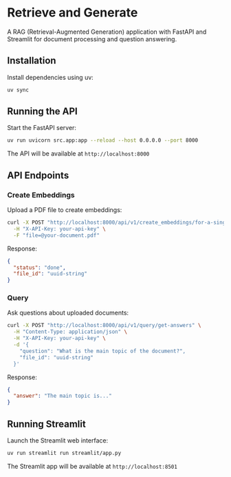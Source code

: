 # Retrieve and Generate

A RAG (Retrieval-Augmented Generation) application with FastAPI and Streamlit for document processing and question answering.

## Installation

Install dependencies using uv:

```bash
uv sync
```

## Running the API

Start the FastAPI server:

```bash
uv run uvicorn src.app:app --reload --host 0.0.0.0 --port 8000
```

The API will be available at `http://localhost:8000`

## API Endpoints

### Create Embeddings

Upload a PDF file to create embeddings:

```bash
curl -X POST "http://localhost:8000/api/v1/create_embeddings/for-a-single-file" \
  -H "X-API-Key: your-api-key" \
  -F "file=@your-document.pdf"
```

Response:
```json
{
  "status": "done",
  "file_id": "uuid-string"
}
```

### Query

Ask questions about uploaded documents:

```bash
curl -X POST "http://localhost:8000/api/v1/query/get-answers" \
  -H "Content-Type: application/json" \
  -H "X-API-Key: your-api-key" \
  -d '{
    "question": "What is the main topic of the document?",
    "file_id": "uuid-string"
  }'
```

Response:
```json
{
  "answer": "The main topic is..."
}
```

## Running Streamlit

Launch the Streamlit web interface:

```bash
uv run streamlit run streamlit/app.py
```

The Streamlit app will be available at `http://localhost:8501`